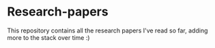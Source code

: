 # Research-papers


This repository contains all the research papers I've read so far, adding more to the stack over time :)
